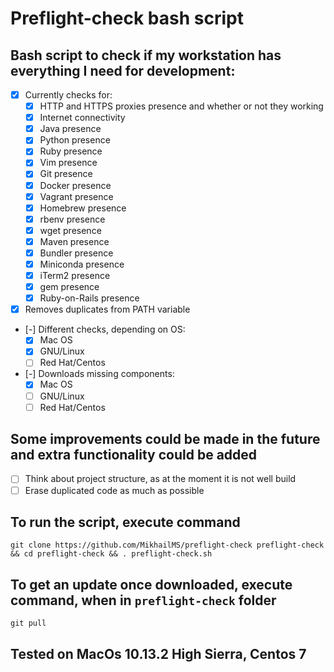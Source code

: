 # Preflight-check bash script

## Bash script to check if my workstation has everything I need for development:
- [x] Currently checks for:
  - [x] HTTP and HTTPS proxies presence and whether or not they working
  - [x] Internet connectivity
  - [x] Java presence
  - [x] Python presence
  - [x] Ruby presence
  - [x] Vim presence
  - [x] Git presence
  - [x] Docker presence
  - [x] Vagrant presence
  - [x] Homebrew presence
  - [x] rbenv presence
  - [x] wget presence
  - [x] Maven presence
  - [x] Bundler presence
  - [x] Miniconda presence
  - [x] iTerm2 presence
  - [x] gem presence
  - [x] Ruby-on-Rails presence
- [x] Removes duplicates from PATH variable
- [-] Different checks, depending on OS:
  - [x] Mac OS
  - [x] GNU/Linux
  - [ ] Red Hat/Centos
- [-] Downloads missing components:
  - [x] Mac OS
  - [ ] GNU/Linux
  - [ ] Red Hat/Centos

## Some improvements could be made in the future and extra functionality could be added
- [ ] Think about project structure, as at the moment it is not well build
- [ ] Erase duplicated code as much as possible

## To run the script, execute command
  `git clone https://github.com/MikhailMS/preflight-check preflight-check && cd preflight-check && . preflight-check.sh`
## To get an update once downloaded, execute command, when in `preflight-check` folder
  `git pull`

## Tested on MacOs 10.13.2 High Sierra, Centos 7
